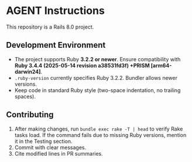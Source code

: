 # AGENT Instructions

This repository is a Rails 8.0 project.

## Development Environment

- The project supports Ruby **3.2.2 or newer**. Ensure compatibility with
  **Ruby 3.4.4 (2025-05-14 revision a38531fd3f) +PRISM [arm64-darwin24]**.
- `.ruby-version` currently specifies Ruby 3.2.2. Bundler allows newer versions.
- Keep code in standard Ruby style (two-space indentation, no trailing spaces).

## Contributing

1. After making changes, run `bundle exec rake -T | head` to verify Rake tasks
   load. If the command fails due to missing Ruby versions, mention it in the
   Testing section.
2. Commit with clear messages.
3. Cite modified lines in PR summaries.
